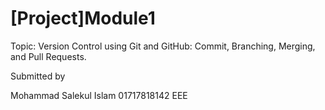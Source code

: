 # [Project]Module1
Topic: Version Control using Git and GitHub: Commit, Branching, Merging,
and Pull Requests.

Submitted by

Mohammad Salekul Islam
01717818142
EEE
